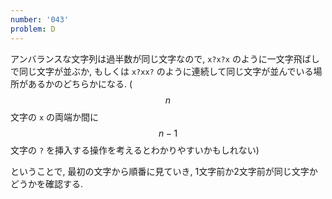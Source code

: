 ```yaml
---
number: '043'
problem: D
---
```

アンバランスな文字列は過半数が同じ文字なので, `x?x?x` のように一文字飛ばしで同じ文字が並ぶか, もしくは `x?xx?` のように連続して同じ文字が並んでいる場所があるかのどちらかになる. ($$ n $$ 文字の `x` の両端か間に $$ n-1 $$ 文字の `?` を挿入する操作を考えるとわかりやすいかもしれない)

ということで, 最初の文字から順番に見ていき, 1文字前か2文字前が同じ文字かどうかを確認する.
